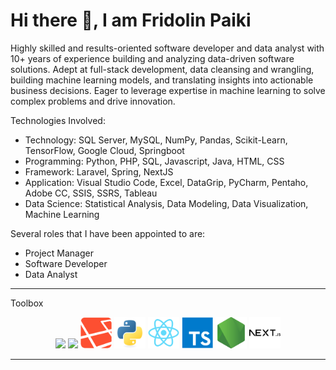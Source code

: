 # Hi there 👋, I am Fridolin Paiki

Highly skilled and results-oriented software developer and data analyst with 10+ years of experience building and analyzing data-driven software solutions. Adept at full-stack development, data cleansing and wrangling, building machine learning models, and translating insights into actionable business decisions. Eager to leverage expertise in machine learning to solve complex problems and drive innovation.


Technologies Involved:
- Technology:	SQL Server, MySQL, NumPy, Pandas, Scikit-Learn, TensorFlow, Google Cloud, Springboot
- Programming:	Python, PHP, SQL, Javascript, Java, HTML, CSS
- Framework:	Laravel, Spring, NextJS
- Application:	Visual Studio Code, Excel, DataGrip, PyCharm, Pentaho, Adobe CC, SSIS, SSRS, Tableau
- Data Science: 	Statistical Analysis, Data Modeling, Data Visualization, Machine Learning



Several roles that I have been appointed to are:
- Project Manager
- Software Developer
- Data Analyst
---

Toolbox
<div align="center">
<img src="https://user-images.githubusercontent.com/74241058/114700715-cefa6300-9d5c-11eb-86a7-b99b93e4f95a.png" width="50"></img>
<img src="https://user-images.githubusercontent.com/74241058/114700793-e9344100-9d5c-11eb-81b7-1f5e39007735.png" width="50"></img>
<img src="https://raw.githubusercontent.com/devicons/devicon/c7d326b6009e60442abc35fa45706d6f30ee4c8e/icons/laravel/laravel-plain.svg" width="50"></img>
<img src="https://raw.githubusercontent.com/devicons/devicon/c7d326b6009e60442abc35fa45706d6f30ee4c8e/icons/python/python-original.svg" width="50"></img>
<img src="https://raw.githubusercontent.com/devicons/devicon/c7d326b6009e60442abc35fa45706d6f30ee4c8e/icons/react/react-original.svg" width="50"></img>
<img src="https://raw.githubusercontent.com/devicons/devicon/c7d326b6009e60442abc35fa45706d6f30ee4c8e/icons/typescript/typescript-plain.svg" width="50"></img>
<img src="https://raw.githubusercontent.com/devicons/devicon/c7d326b6009e60442abc35fa45706d6f30ee4c8e/icons/nodejs/nodejs-original.svg" width="50"></img>
<img src="https://raw.githubusercontent.com/devicons/devicon/c7d326b6009e60442abc35fa45706d6f30ee4c8e/icons/nextjs/nextjs-original-wordmark.svg" width="50"></img>
</div>

---
